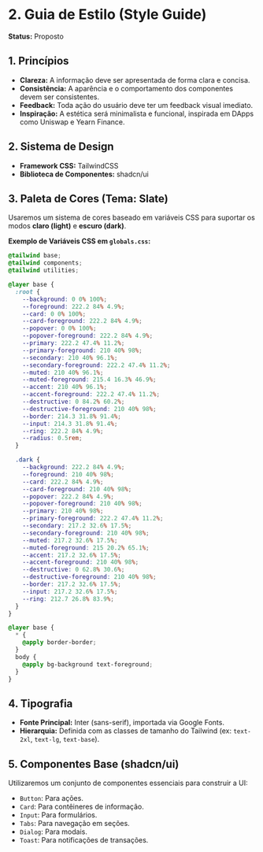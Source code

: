 # 2. Guia de Estilo (Style Guide)

**Status:** Proposto

## 1. Princípios

-   **Clareza:** A informação deve ser apresentada de forma clara e concisa.
-   **Consistência:** A aparência e o comportamento dos componentes devem ser consistentes.
-   **Feedback:** Toda ação do usuário deve ter um feedback visual imediato.
-   **Inspiração:** A estética será minimalista e funcional, inspirada em DApps como Uniswap e Yearn Finance.

## 2. Sistema de Design

-   **Framework CSS:** TailwindCSS
-   **Biblioteca de Componentes:** shadcn/ui

## 3. Paleta de Cores (Tema: Slate)

Usaremos um sistema de cores baseado em variáveis CSS para suportar os modos **claro (light)** e **escuro (dark)**.

**Exemplo de Variáveis CSS em `globals.css`:**

```css
@tailwind base;
@tailwind components;
@tailwind utilities;

@layer base {
  :root {
    --background: 0 0% 100%;
    --foreground: 222.2 84% 4.9%;
    --card: 0 0% 100%;
    --card-foreground: 222.2 84% 4.9%;
    --popover: 0 0% 100%;
    --popover-foreground: 222.2 84% 4.9%;
    --primary: 222.2 47.4% 11.2%;
    --primary-foreground: 210 40% 98%;
    --secondary: 210 40% 96.1%;
    --secondary-foreground: 222.2 47.4% 11.2%;
    --muted: 210 40% 96.1%;
    --muted-foreground: 215.4 16.3% 46.9%;
    --accent: 210 40% 96.1%;
    --accent-foreground: 222.2 47.4% 11.2%;
    --destructive: 0 84.2% 60.2%;
    --destructive-foreground: 210 40% 98%;
    --border: 214.3 31.8% 91.4%;
    --input: 214.3 31.8% 91.4%;
    --ring: 222.2 84% 4.9%;
    --radius: 0.5rem;
  }

  .dark {
    --background: 222.2 84% 4.9%;
    --foreground: 210 40% 98%;
    --card: 222.2 84% 4.9%;
    --card-foreground: 210 40% 98%;
    --popover: 222.2 84% 4.9%;
    --popover-foreground: 210 40% 98%;
    --primary: 210 40% 98%;
    --primary-foreground: 222.2 47.4% 11.2%;
    --secondary: 217.2 32.6% 17.5%;
    --secondary-foreground: 210 40% 98%;
    --muted: 217.2 32.6% 17.5%;
    --muted-foreground: 215 20.2% 65.1%;
    --accent: 217.2 32.6% 17.5%;
    --accent-foreground: 210 40% 98%;
    --destructive: 0 62.8% 30.6%;
    --destructive-foreground: 210 40% 98%;
    --border: 217.2 32.6% 17.5%;
    --input: 217.2 32.6% 17.5%;
    --ring: 212.7 26.8% 83.9%;
  }
}

@layer base {
  * {
    @apply border-border;
  }
  body {
    @apply bg-background text-foreground;
  }
}
```

## 4. Tipografia

-   **Fonte Principal:** Inter (sans-serif), importada via Google Fonts.
-   **Hierarquia:** Definida com as classes de tamanho do Tailwind (ex: `text-2xl`, `text-lg`, `text-base`).

## 5. Componentes Base (shadcn/ui)

Utilizaremos um conjunto de componentes essenciais para construir a UI:

-   `Button`: Para ações.
-   `Card`: Para contêineres de informação.
-   `Input`: Para formulários.
-   `Tabs`: Para navegação em seções.
-   `Dialog`: Para modais.
-   `Toast`: Para notificações de transações.
